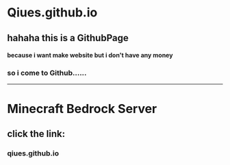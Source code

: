 # Qiues.github.io
## hahaha this is a GithubPage
#### because i want make website but i don't have any money
### so i come to Github......
------
# Minecraft Bedrock Server
## click the link:
### qiues.github.io
